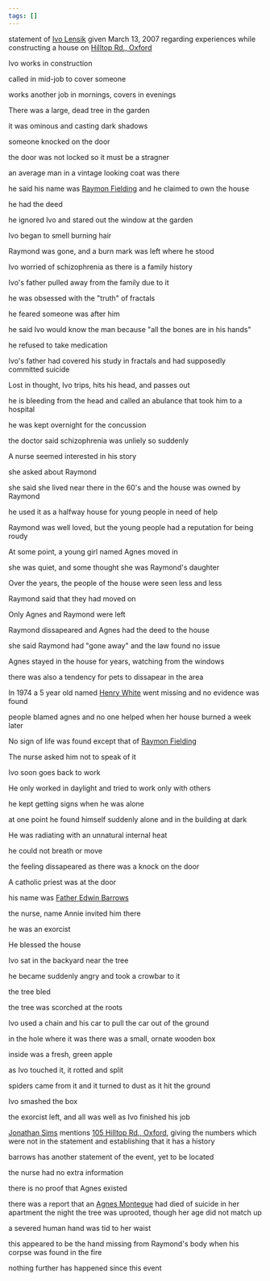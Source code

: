 ```yaml
---
tags: []
---
```

   
statement of [Ivo Lensik](/not_created.md) given March 13, 2007 regarding experiences while constructing a house on [Hilltop Rd., Oxford](/not_created.md)   
   
Ivo works in construction   
   
called in mid-job to cover someone    
   
works another job in mornings, covers in evenings   
   
There was a large, dead tree in the garden   
   
it was ominous and casting dark shadows    
   
someone knocked on the door   
   
the door was not locked so it must be a stragner   
   
an average man in a vintage looking coat was there   
   
he said his name was [Raymon Fielding](/not_created.md) and he claimed to own the house   
   
he had the deed   
   
he ignored Ivo and stared out the window at the garden   
   
Ivo began to smell burning hair   
   
Raymond was gone, and a burn mark was left where he stood   
   
Ivo worried of schizophrenia as there is a family history   
   
Ivo's father pulled away from the family due to it   
   
he was obsessed with the "truth" of fractals   
   
he feared someone was after him   
   
he said Ivo would know the man because "all the bones are in his hands"   
   
he refused to take medication   
   
Ivo's father had covered his study in fractals and had supposedly committed suicide   
   
Lost in thought, Ivo trips, hits his head, and passes out   
   
he is bleeding from the head and called an abulance that took him to a hospital   
   
he was kept overnight for the concussion   
   
the doctor said schizophrenia was unliely so suddenly   
   
A nurse seemed interested in his story   
   
she asked about Raymond   
   
she said she lived near there in the 60's and the house was owned by Raymond   
   
he used it as a halfway house for young people in need of help   
   
Raymond was well loved, but the young people had a reputation for being roudy   
   
At some point, a young girl named Agnes moved in   
   
she was quiet, and some thought she was Raymond's daughter   
   
Over the years, the people of the house were seen less and less   
   
Raymond said that they had moved on   
   
Only Agnes and Raymond were left   
   
Raymond dissapeared and Agnes had the deed to the house   
   
she said Raymond had "gone away" and the law found no issue   
   
Agnes stayed in the house for years, watching from the windows   
   
there was also a tendency for pets to dissapear in the area   
   
In 1974 a 5 year old named [Henry White](/not_created.md) went missing and no evidence was found   
   
people blamed agnes and no one helped when her house burned a week later   
   
No sign of life was found except that of [Raymon Fielding](/not_created.md)   
   
The nurse asked him not to speak of it   
   
Ivo soon goes back to work   
   
He only worked in daylight and tried to work only with others   
   
he kept getting signs when he was alone   
   
at one point he found himself suddenly alone and in the building at dark   
   
He was radiating with an unnatural internal heat   
   
he could not breath or move   
   
the feeling dissapeared as there was a knock on the door   
   
A catholic priest was at the door   
   
his name was [Father Edwin Barrows](/not_created.md)   
   
the nurse, name Annie invited him there   
   
he was an exorcist   
   
He blessed the house   
   
Ivo sat in the backyard near the tree   
   
he became suddenly angry and took a crowbar to it   
   
the tree bled   
   
the tree was scorched at the roots   
   
Ivo used a chain and his car to pull the car out of the ground   
   
in the hole where it was there was a small, ornate wooden box   
   
inside was a fresh, green apple   
   
as Ivo touched it, it rotted and split   
   
spiders came from it and it turned to dust as it hit the ground   
   
Ivo smashed the box   
   
the exorcist left, and all was well as Ivo finished his job   
   
[Jonathan Sims](../Characters/Jonathan%20Sims.md) mentions [105 Hilltop Rd., Oxford](/not_created.md), giving the numbers which were not in the statement and establishing that it has a history   
   
barrows has another statement of the event, yet to be located   
   
the nurse had no extra information   
   
there is no proof that Agnes existed   
   
there was a report that an [Agnes Montegue](/not_created.md) had died of suicide in her apartment the night the tree was uprooted, though her age did not match up   
   
a severed human hand was tid to her waist   
   
this appeared to be the hand missing from Raymond's body when his corpse was found in the fire   
   
nothing further has happened since this event